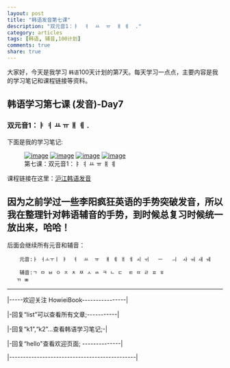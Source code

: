 ```yaml
---
layout: post
title: "韩语发音第七课"
description: "双元音1：ㅑ  ㅕ  ㅛ  ㅠ  ㅒ ㅖ  ."
category: articles
tags: [韩语, 辅音,100计划]
comments: true
share: true
---
```


大家好，今天是我学习 `韩语`100天计划的第7天。每天学习一点点，主要内容是我的学习笔记和课程链接等资料。

## 韩语学习第七课 (发音)-Day7

### 双元音1：ㅑ  ㅕ  ㅛ  ㅠ  ㅒ ㅖ  .


下面是我的学习笔记:

<figure class="half">
    <a href="../../images/k7-1.jpg"><img src="../../images/k7-1.jpg" alt="image"></a>
    <a href="../../images/k7-2.jpg"><img src="../../images/k7-2.jpg" alt="image"></a>
    <a href="../../images/k7-3.jpg"><img src="../../images/k7-3.jpg" alt="image"></a>
    <a href="../../images/k7-4.jpg"><img src="../../images/k7-4.jpg" alt="image"></a>
        <figcaption>第七课：双元音1：ㅑ  ㅕ  ㅛ  ㅠ  ㅒ ㅖ  </figcaption>
</figure>

课程链接在这里：[沪江韩语发音](http://study.163.com/course/introduction/232009.htm#/courseDetail)

因为之前学过一些李阳疯狂英语的手势突破发音，所以我在整理针对韩语辅音的手势，到时候总复习时候统一放出来，哈哈！
-----------------------
后面会继续所有元音和辅音：

        元音:ㅏ ㅓㅗㅜㅣ ㅑ  ㅕ  ㅛ  ㅠ  ㅒ ㅖ ㅐ ㅔ ㅚ ㅟ   ㅡ   ㅢ  ㅘ ㅝ ㅙ ㅞ

        辅音:ㄱ ㅁ ㅂ ㅇ ㅈ ㅊ ㅉ ㅅ ㅆ ㅋ ㄴ ㄷ  ㅌ ㄸ ㄹ ㅍ ㅎ
       ㄲ ㅃ

-------------------------------------

|-----欢迎关注 HowieiBook----------------|

|-回复“list”可以查看所有文章;-----------|

|-回复“k1”,“k2”...查看韩语学习笔记;-|

|-回复“hello"查看欢迎页面; --------------|

|----------------------------------------------|
